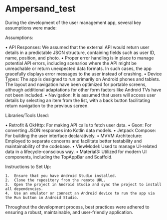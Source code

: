 # Ampersand_test


During the development of the user management app, several key assumptions were made:

Assumptions:

•	API Responses: We assumed that the external API would return user details in a predictable JSON structure, containing fields such as user ID, name, position, and photo. 
•	Proper error handling is in place to manage potential API errors, including scenarios where the API might be unreachable or return unexpected data formats. In such cases, the app gracefully displays error messages to the user instead of crashing.
•	Device Types: The app is designed to run primarily on Android phones and tablets. The layout and navigation have been optimized for portable screens, although additional adaptations for other form factors like Android TVs have not been included.
•	Navigation: It is assumed that users will access user details by selecting an item from the list, with a back button facilitating return navigation to the previous screen.

Libraries/Tools Used:

•	Retrofit & OkHttp: For making API calls to fetch user data.
•	Gson: For converting JSON responses into Kotlin data models.
•	Jetpack Compose: For building the user interface declaratively.
•	MVVM Architecture: Employed to separate concerns and facilitate better testability and maintainability of the codebase.
•	ViewModel: Used to manage UI-related data in a lifecycle-conscious way.
•	Material3: Utilized for modern UI components, including the TopAppBar and Scaffold.

Instructions to Set Up:

	1.	Ensure that you have Android Studio installed.
	2.	Clone the repository from the remote URL.
	3.	Open the project in Android Studio and sync the project to install all dependencies.
	4.	Use an emulator or connect an Android device to run the app via the Run button in Android Studio.

Throughout the development process, best practices were adhered to ensuring a robust, maintainable, and user-friendly application.
